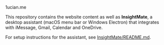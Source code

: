 1ucian.me

This repository contains the website content as well as **InsightMate**, a desktop assistant (macOS menu bar or Windows Electron) that integrates with iMessage, Gmail, Calendar and OneDrive.

For setup instructions for the assistant, see [InsightMate/README.md](InsightMate/README.md).
